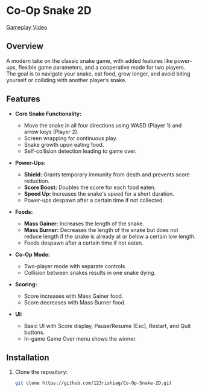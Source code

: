 # Co-Op Snake 2D

[Gameplay Video](https://www.loom.com/share/40a3ddbdbeff4dafb783bdcd49f2e287?sid=d788edd2-331a-4785-8577-85a8c434aee7)

## Overview

A modern take on the classic snake game, with added features like power-ups, flexible game parameters, and a cooperative mode for two players. The goal is to navigate your snake, eat food, grow longer, and avoid biting yourself or colliding with another player’s snake.

## Features

- **Core Snake Functionality:**
  - Move the snake in all four directions using WASD (Player 1) and arrow keys (Player 2).
  - Screen wrapping for continuous play.
  - Snake growth upon eating food.
  - Self-collision detection leading to game over.

- **Power-Ups:**
  - **Shield:** Grants temporary immunity from death and prevents score reduction.
  - **Score Boost:** Doubles the score for each food eaten.
  - **Speed Up:** Increases the snake's speed for a short duration.
  - Power-ups despawn after a certain time if not collected.

- **Foods:**
  - **Mass Gainer:** Increases the length of the snake.
  - **Mass Burner:** Decreases the length of the snake but does not reduce length if the snake is already at or below a certain low length.
  - Foods despawn after a certain time if not eaten.

- **Co-Op Mode:**
  - Two-player mode with separate controls.
  - Collision between snakes results in one snake dying.

- **Scoring:**
  - Score increases with Mass Gainer food.
  - Score decreases with Mass Burner food.

- **UI:**
  - Basic UI with Score display, Pause/Resume (Esc), Restart, and Quit buttons.
  - In-game Game Over menu shows the winner.

## Installation

1. Clone the repository:
   ```bash
   git clone https://github.com/123rishiag/Co-Op-Snake-2D.git
